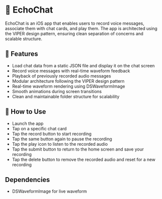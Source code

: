 # 📱 EchoChat

EchoChat is an iOS app that enables users to record voice messages, associate them with chat cards, and play them. The app is architected using the VIPER design pattern, ensuring clean separation of concerns and scalable structure.


## 🚀 Features

* Load chat data from a static JSON file and display it on the chat screen
* Record voice messages with real-time waveform feedback
* Playback of previously recorded audio messages
* Modular architecture following the VIPER design pattern
* Real-time waveform rendering using DSWaveformImage
* Smooth animations during screen transitions
* Clean and maintainable folder structure for scalability

## 📲 How to Use

* Launch the app
* Tap on a specific chat card
* Tap the record button to start recording
* Tap the same button again to pause the recording
* Tap the play icon to listen to the recorded audio
* Tap the submit button to return to the home screen and save your recording
* Tap the delete button to remove the recorded audio and reset for a new recording

## Dependencies

* DSWaveformImage for live waveform

